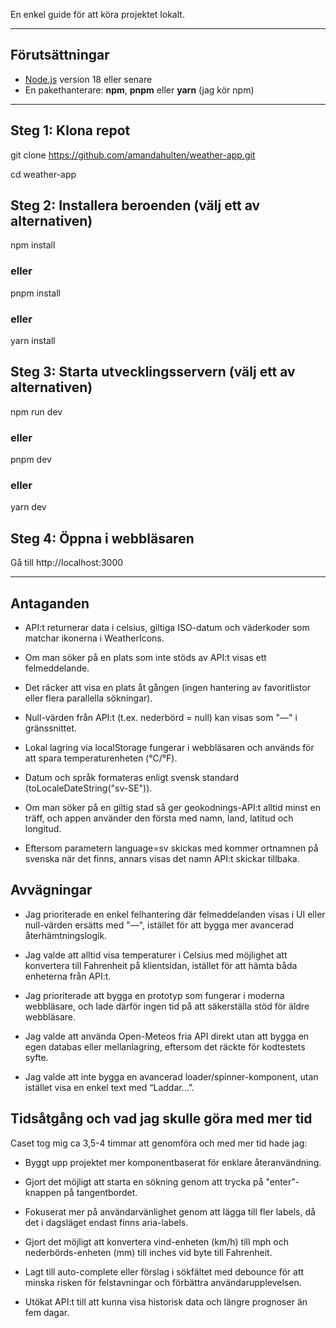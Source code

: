 En enkel guide för att köra projektet lokalt.

---

## Förutsättningar

- [Node.js](https://nodejs.org/) version 18 eller senare
- En pakethanterare: **npm**, **pnpm** eller **yarn** (jag kör npm)

---

## Steg 1: Klona repot

git clone https://github.com/amandahulten/weather-app.git

cd weather-app

## Steg 2: Installera beroenden (välj ett av alternativen)

npm install

### eller

pnpm install

### eller

yarn install

## Steg 3: Starta utvecklingsservern (välj ett av alternativen)

npm run dev

### eller

pnpm dev

### eller

yarn dev

## Steg 4: Öppna i webbläsaren

Gå till http://localhost:3000

---

## Antaganden

- API:t returnerar data i celsius, giltiga ISO-datum och väderkoder som matchar ikonerna i WeatherIcons.

- Om man söker på en plats som inte stöds av API:t visas ett felmeddelande.

- Det räcker att visa en plats åt gången (ingen hantering av favoritlistor eller flera parallella sökningar).

- Null-värden från API:t (t.ex. nederbörd = null) kan visas som "—" i gränssnittet.

- Lokal lagring via localStorage fungerar i webbläsaren och används för att spara temperatur­enheten (°C/°F).

- Datum och språk formateras enligt svensk standard (toLocaleDateString("sv-SE")).

- Om man söker på en giltig stad så ger geokodnings-API:t alltid minst en träff, och appen använder den första med namn, land, latitud och longitud.

- Eftersom parametern language=sv skickas med kommer ortnamnen på svenska när det finns, annars visas det namn API:t skickar tillbaka.

## Avvägningar

- Jag prioriterade en enkel felhantering där felmeddelanden visas i UI eller null-värden ersätts med "—", istället för att bygga mer avancerad återhämtningslogik.

- Jag valde att alltid visa temperaturer i Celsius med möjlighet att konvertera till Fahrenheit på klientsidan, istället för att hämta båda enheterna från API:t.

- Jag prioriterade att bygga en prototyp som fungerar i moderna webbläsare, och lade därför ingen tid på att säkerställa stöd för äldre webbläsare.

- Jag valde att använda Open-Meteos fria API direkt utan att bygga en egen databas eller mellanlagring, eftersom det räckte för kodtestets syfte.

- Jag valde att inte bygga en avancerad loader/spinner-komponent, utan istället visa en enkel text med “Laddar…”.

## Tidsåtgång och vad jag skulle göra med mer tid

Caset tog mig ca 3,5-4 timmar att genomföra och med mer tid hade jag:

- Byggt upp projektet mer komponentbaserat för enklare återanvändning.

- Gjort det möjligt att starta en sökning genom att trycka på "enter"-knappen på tangentbordet.

- Fokuserat mer på användarvänlighet genom att lägga till fler labels, då det i dagsläget endast finns aria-labels.

- Gjort det möjligt att konvertera vind-enheten (km/h) till mph och nederbörds-enheten (mm) till inches vid byte till Fahrenheit.

- Lagt till auto-complete eller förslag i sökfältet med debounce för att minska risken för felstavningar och förbättra användarupplevelsen.

- Utökat API:t till att kunna visa historisk data och längre prognoser än fem dagar.
